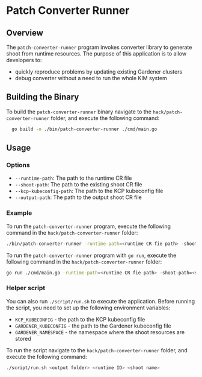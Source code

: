 # Patch Converter Runner 

## Overview

The `patch-converter-runner` program invokes converter library to generate shoot from runtime resources. The purpose of this application is to allow developers to:
- quickly reproduce problems by updating existing Gardener clusters
- debug converter without a need to run the whole KIM system

## Building the Binary

To build the `patch-converter-runner` binary navigate to the `hack/patch-converter-runner` folder, and execute the following command:

```sh
  go build -o ./bin/patch-converter-runner ./cmd/main.go
```

## Usage

### Options

- `--runtime-path`: The path to the runtime CR file
- `--shoot-path`: The path to the existing shoot CR file
- `--kcp-kubeconfig-path`: The path to the KCP kubeconfig file
- `--output-path`: The path to the output shoot CR file

### Example

To run the `patch-converter-runner` program, execute the following command in the `hack/patch-converter-runner` folder:
```sh
./bin/patch-converter-runner -runtime-path=<runtime CR fie path> -shoot-path=<shoot CR path> -kcp-kubeconfig-path=<KCP kubeconfig path> -output-path=<output shoot CR path>
```

To run the `patch-converter-runner` program with `go run`, execute the following command in the `hack/patch-converter-runner` folder:
```sh
go run ./cmd/main.go -runtime-path=<runtime CR fie path> -shoot-path=<shoot CR path> -kcp-kubeconfig-path=<KCP kubeconfig path> -output-path=<output shoot CR path>
```

### Helper script

You can also run `./script/run.sh` to execute the application. Before running the script, you need to set up the following environment variables:
- `KCP_KUBECONFIG` - the path to the KCP kubeconfig file
- `GARDENER_KUBECONFIG` - the path to the Gardener kubeconfig file
- `GARDENER_NAMESPACE` - the namespace where the shoot resources are stored

To run the script navigate to the `hack/patch-converter-runner` folder, and execute the following command:
```sh
./script/run.sh <output folder> <runtime ID> <shoot name>
```
